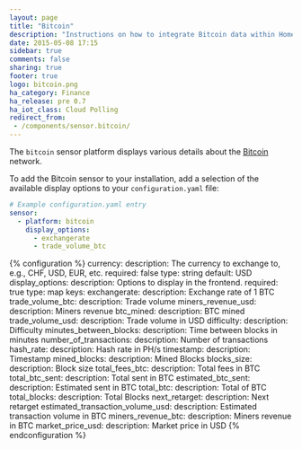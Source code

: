 ```yaml
---
layout: page
title: "Bitcoin"
description: "Instructions on how to integrate Bitcoin data within Home Assistant."
date: 2015-05-08 17:15
sidebar: true
comments: false
sharing: true
footer: true
logo: bitcoin.png
ha_category: Finance
ha_release: pre 0.7
ha_iot_class: Cloud Polling
redirect_from:
 - /components/sensor.bitcoin/
---
```



The `bitcoin` sensor platform displays various details about the [Bitcoin](https://bitcoin.org) network.

To add the Bitcoin sensor to your installation, add a selection of the available display options to your `configuration.yaml` file:

```yaml
# Example configuration.yaml entry
sensor:
  - platform: bitcoin
    display_options:
      - exchangerate
      - trade_volume_btc
```

{% configuration %}
currency:
  description: The currency to exchange to, e.g., CHF, USD, EUR, etc.
  required: false
  type: string
  default: USD
display_options:
  description: Options to display in the frontend.
  required: true
  type: map
  keys:
    exchangerate:
      description: Exchange rate of 1 BTC
    trade_volume_btc:
      description: Trade volume
    miners_revenue_usd:
      description: Miners revenue
    btc_mined:
      description: BTC mined
    trade_volume_usd:
      description: Trade volume in USD
    difficulty:
      description: Difficulty
    minutes_between_blocks:
      description: Time between blocks in minutes
    number_of_transactions:
      description: Number of transactions
    hash_rate:
      description: Hash rate in PH/s
    timestamp:
      description: Timestamp
    mined_blocks:
      description: Mined Blocks
    blocks_size:
      description: Block size
    total_fees_btc:
      description: Total fees in BTC
    total_btc_sent:
      description: Total sent in BTC
    estimated_btc_sent:
      description: Estimated sent in BTC
    total_btc:
      description: Total of BTC
    total_blocks:
      description: Total Blocks
    next_retarget:
      description: Next retarget
    estimated_transaction_volume_usd:
      description: Estimated transaction volume in BTC
    miners_revenue_btc:
      description: Miners revenue in BTC
    market_price_usd:
      description: Market price in USD
{% endconfiguration %}

